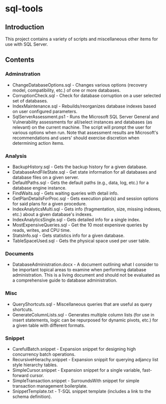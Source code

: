 # sql-tools

## Introduction
This project contains a variety of scripts and miscellaneous other items for use with SQL Server.

## Contents

### Adminstration
- ChangeDatabaseOptions.sql - Changes various options (recovery model, compatibility, etc.) of one or more databases.
- CorruptionCheck.sql - Check for database corruption on a user selected set of databases.
- IndexMaintenance.sql - Rebuilds/reorganizes database indexes based on user configured parameters.
- SqlServerAssessment.ps1 - Runs the Microsoft SQL Server General and Vulnerability assessments for all/select instances and databases (as relevant) on the current machine. The script will prompt the user for various options when run. Note that assessment results are Microsoft's recommendations and users' should exercise discretion when determining action items. 

### Analysis
- BackupHistory.sql - Gets the backup history for a given database.
- DatabaseAndFileState.sql - Get state information for all databases and database files on a given server.
- DefaultPaths.sql - Gets the default paths (e.g., data, log, etc.) for a database engine instance.
- FindWaits.sql - Gets waiting queries with detail info.
- GetPlanDetailsForProc.sql - Gets execution plan(s) and session options for said plans for a given procedure.
- IndexAnalyticsMulti.sql - Gets info (fragmentation, size, missing indexes, etc.) about a given database's indexes.
- IndexAnalyticsSingle.sql - Gets detailed info for a single index.
- MostExpensiveQueries.sql - Get the 10 most expenisve queries by reads, writes, and CPU time.
- StatsInfo.sql - Gets statistics info for a given database.
- TableSpaceUsed.sql - Gets the physical space used per user table.

### Documents
- DatabaseAdministration.docx - A document outlining what I consider to be important topical areas to examine when performing database administration. This is a living document and should not be evaluated as a comprehensive guide to database administration.

### Misc
- QueryShortcuts.sql - Miscellaneous queries that are useful as query shortcuts.
- GenerateColumnLists.sql - Generates multiple column lists (for use in insert statements, logic can be repurposed for dynamic pivots, etc.) for a given table with different formats.

### Snippet
- CarefulBatch.snippet - Expansion snippet for designing high concurrency batch operations.
- RecursiveHierachy.snippet - Expansion snippit for querying adjancy list style hierarchy tables.
- SimpleCursor.snippet - Expansion snippet for a single variable, fast-forward cursor.
- SimpleTransaction.snippet - SurroundsWith snippet for simple transaction management boilerplate.
- SnippetTemplate.txt - T-SQL snippet template (includes a link to the schema definition).
